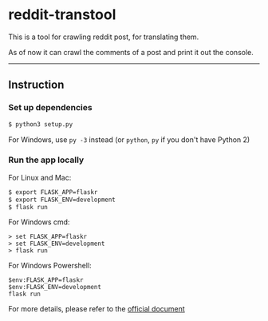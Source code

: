 # reddit-transtool

This is a tool for crawling reddit post, for translating them.

As of now it can crawl the comments of a post and print it out the console.

-----

## Instruction

### Set up dependencies

```bash
$ python3 setup.py
```

For Windows, use `py -3` instead (or `python`, `py` if you don't have Python 2)

### Run the app locally

For Linux and Mac:

```bash
$ export FLASK_APP=flaskr
$ export FLASK_ENV=development
$ flask run
```

For Windows cmd:

```shell
> set FLASK_APP=flaskr
> set FLASK_ENV=development
> flask run
```

For Windows Powershell:

```shell
$env:FLASK_APP=flaskr
$env:FLASK_ENV=development
flask run
```


For more details, please refer to the
[official document](https://flask.palletsprojects.com/en/1.1.x/tutorial/factory/)
